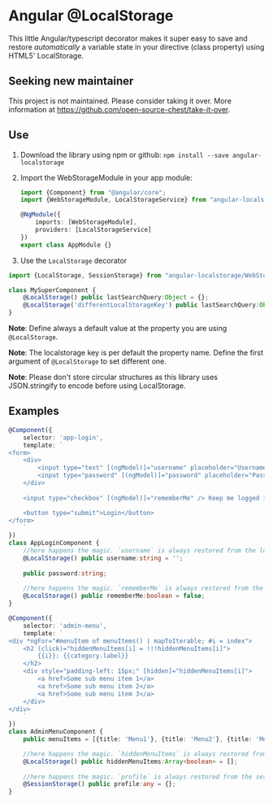 # Angular @LocalStorage

This little Angular/typescript decorator makes it super easy to save and restore *automatically* a variable state in your
directive (class property) using HTML5' LocalStorage.

## Seeking new maintainer

This project is not maintained. Please consider taking it over. More information at https://github.com/open-source-chest/take-it-over.

## Use

1. Download the library using npm or github: `npm install --save angular-localstorage`
2. Import the WebStorageModule in your app module:
    ```typescript
    import {Component} from "@angular/core";
    import {WebStorageModule, LocalStorageService} from "angular-localstorage";

    @NgModule({
        imports: [WebStorageModule],
        providers: [LocalStorageService]
    })
    export class AppModule {}
    ```


3. Use the `LocalStorage` decorator
```typescript
import {LocalStorage, SessionStorage} from "angular-localstorage/WebStorage";

class MySuperComponent {
    @LocalStorage() public lastSearchQuery:Object = {};
    @LocalStorage('differentLocalStorageKey') public lastSearchQuery:Object = {};
}
```

**Note**: Define always a default value at the property you are using `@LocalStorage`.

**Note**: The localstorage key is per default the property name. Define the first argument of `@LocalStorage` to set different one.

**Note**: Please don't store circular structures as this library uses JSON.stringify to encode before using LocalStorage.

## Examples

```typescript
@Component({
    selector: 'app-login',
    template: `
<form>
    <div>
        <input type="text" [(ngModel)]="username" placeholder="Username" />
        <input type="password" [(ngModel)]="password" placeholder="Password" />
    </div>
    
    <input type="checkbox" [(ngModel)]="rememberMe" /> Keep me logged in

    <button type="submit">Login</button>
</form>
    `
})
class AppLoginComponent {
    //here happens the magic. `username` is always restored from the localstorage when you reload the site
    @LocalStorage() public username:string = '';
    
    public password:string;
    
    //here happens the magic. `rememberMe` is always restored from the localstorage when you reload the site
    @LocalStorage() public rememberMe:boolean = false;
}
```


```typescript
@Component({
    selector: 'admin-menu',
    template: `
<div *ngFor="#menuItem of menuItems() | mapToIterable; #i = index">
    <h2 (click)="hiddenMenuItems[i] = !!!hiddenMenuItems[i]">
        {{i}}: {{category.label}}
    </h2>
    <div style="padding-left: 15px;" [hidden]="hiddenMenuItems[i]">
        <a href>Some sub menu item 1</a>
        <a href>Some sub menu item 2</a>
        <a href>Some sub menu item 3</a>
    </div>
</div>
    `
})
class AdminMenuComponent {
    public menuItems = [{title: 'Menu1'}, {title: 'Menu2'}, {title: 'Menu3'}];

    //here happens the magic. `hiddenMenuItems` is always restored from the localstorage when you reload the site
    @LocalStorage() public hiddenMenuItems:Array<boolean> = [];
    
    //here happens the magic. `profile` is always restored from the sessionStorage when you reload the site from the current tab/browser. This is perfect for more sensitive information that shouldn't stay once the user closes the browser.
    @SessionStorage() public profile:any = {};
}
```
